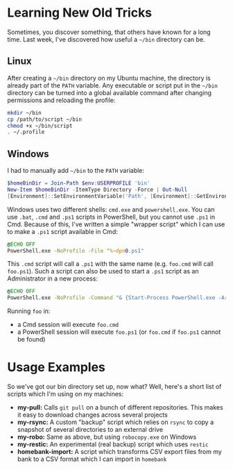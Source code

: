 # Learning New Old Tricks

Sometimes, you discover something, that others have known for a long time. Last
week, I've discovered how useful a `~/bin` directory can be.

## Linux

After creating a `~/bin` directory on my Ubuntu machine, the directory is
already part of the `PATH` variable. Any executable or script put in the `~/bin`
directory can be turned into a global available command after changing
permissions and reloading the profile:

``` bash
mkdir ~/bin
cp /path/to/script ~/bin
chmod +x ~/bin/script
. ~/.profile
```

## Windows

I had to manually add `~/bin` to the `PATH` variable:

``` powershell
$homeBinDir = Join-Path $env:USERPROFILE 'bin'
New-Item $homeBinDir -ItemType Directory -Force | Out-Null
[Environment]::SetEnvironmentVariable('Path', [Environment]::GetEnvironmentVariable('Path', 'User') + ';' + $homeBinDir, 'User')
```

Windows uses two different shells: `cmd.exe` and `powershell.exe`. You can use
`.bat`, `.cmd` and `.ps1` scripts in PowerShell, but you cannot use `.ps1` in
Cmd. Because of this, I've written a simple "wrapper script" which I can use to
make a `.ps1` script available in Cmd:

``` cmd
@ECHO OFF
PowerShell.exe -NoProfile -File "%~dpn0.ps1"
```

This `.cmd` script will call a `.ps1` with the same name (e.g. `foo.cmd` will
call `foo.ps1`). Such a script can also be used to start a `.ps1` script as an
Administrator in a new process:

``` cmd
@ECHO OFF
PowerShell.exe -NoProfile -Command "& {Start-Process PowerShell.exe -ArgumentList '-NoProfile -ExecutionPolicy Bypass -File ""%~dpn0.ps1""' -Verb RunAs}"
```

Running `foo` in:

- a Cmd session will execute `foo.cmd`
- a PowerShell session will execute `foo.ps1` (or `foo.cmd` if `foo.ps1` cannot be found)

# Usage Examples

So we've got our bin directory set up, now what? Well, here's a short list of
scripts which I'm using on my machines:

- **my-pull:** Calls `git pull` on a bunch of different repositories. This makes
  it easy to download changes across several projects
- **my-rsync:** A custom "backup" script which relies on `rsync` to copy a snapshot of
  several directories to an external drive
- **my-robo:** Same as above, but using `robocopy.exe` on Windows
- **my-restic:** An experimental (real backup) script which uses `restic`
- **homebank-import:** A script which transforms CSV export files from my bank
  to a CSV format which I can import in `homebank`
